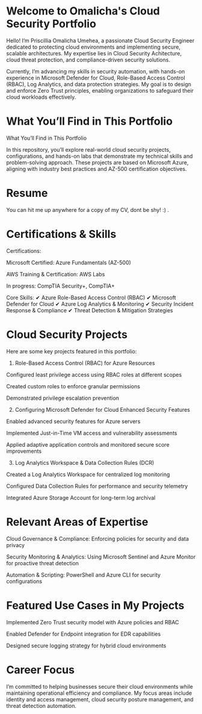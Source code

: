 # Welcome to Omalicha's Cloud Security Portfolio
Hello! I’m Priscillia Omalicha Umehea, a passionate Cloud Security Engineer dedicated to protecting cloud environments and implementing secure, scalable architectures. My expertise lies in Cloud Security Achitecture, cloud threat protection, and compliance-driven security solutions.

Currently, I’m advancing my skills in security automation, with hands-on experience in Microsoft Defender for Cloud, Role-Based Access Control (RBAC), Log Analytics, and data protection strategies. My goal is to design and enforce Zero Trust principles, enabling organizations to safeguard their cloud workloads effectively.

# What You’ll Find in This Portfolio

What You’ll Find in This Portfolio

In this repository, you’ll explore real-world cloud security projects, configurations, and hands-on labs that demonstrate my technical skills and problem-solving approach. These projects are based on Microsoft Azure, aligning with industry best practices and AZ-500 certification objectives.

# Resume

You can hit me up anywhere for a copy of my CV, dont be shy! :)
.

# Certifications & Skills

Certifications:

Microsoft Certified: Azure Fundamentals (AZ-500)

AWS Training & Certification: AWS Labs

In progress: CompTIA Security+, CompTIA+

Core Skills:
✔ Azure Role-Based Access Control (RBAC)
✔ Microsoft Defender for Cloud
✔ Azure Log Analytics & Monitoring
✔ Security Incident Response & Compliance
✔ Threat Detection & Mitigation Strategies

# Cloud Security Projects

Here are some key projects featured in this portfolio:

1. Role-Based Access Control (RBAC) for Azure Resources

Configured least privilege access using RBAC roles at different scopes

Created custom roles to enforce granular permissions

Demonstrated privilege escalation prevention

2. Configuring Microsoft Defender for Cloud Enhanced Security Features

Enabled advanced security features for Azure servers

Implemented Just-in-Time VM access and vulnerability assessments

Applied adaptive application controls and monitored secure score improvements

3. Log Analytics Workspace & Data Collection Rules (DCR)

Created a Log Analytics Workspace for centralized log monitoring

Configured Data Collection Rules for performance and security telemetry

Integrated Azure Storage Account for long-term log archival

# Relevant Areas of Expertise

Cloud Governance & Compliance: Enforcing policies for security and data privacy

Security Monitoring & Analytics: Using Microsoft Sentinel and Azure Monitor for proactive threat detection

Automation & Scripting: PowerShell and Azure CLI for security configurations

# Featured Use Cases in My Projects

Implemented Zero Trust security model with Azure policies and RBAC

Enabled Defender for Endpoint integration for EDR capabilities

Designed secure logging strategy for hybrid cloud environments

# Career Focus

I’m committed to helping businesses secure their cloud environments while maintaining operational efficiency and compliance. My focus areas include identity and access management, cloud security posture management, and threat detection automation.
